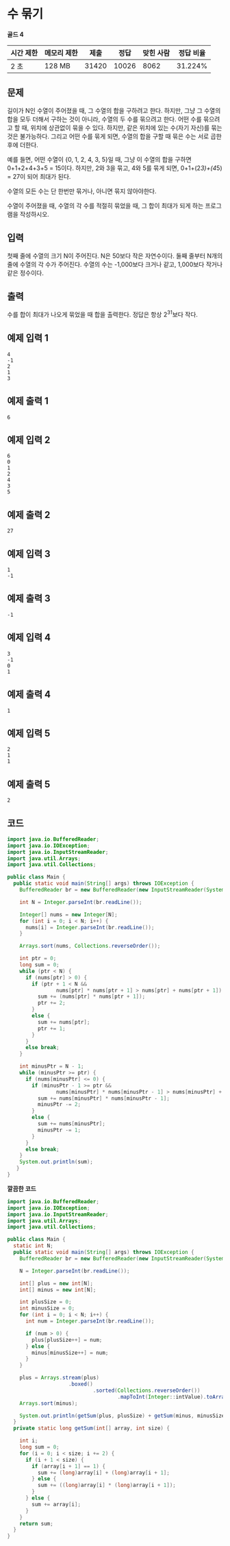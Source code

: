 # 수 묶기 

**골드 4**

|시간 제한|	메모리 제한|	제출	|정답	|맞힌 사람|	정답 비율|
|---|---|---|---|---|---|
|2 초	|128 MB	|31420|	10026	|8062	|31.224%|

## 문제 

길이가 N인 수열이 주어졌을 때, 그 수열의 합을 구하려고 한다. 하지만, 그냥 그 수열의 합을 모두 더해서 구하는 것이 아니라, 수열의 두 수를 묶으려고 한다. 어떤 수를 묶으려고 할 때, 위치에 상관없이 묶을 수 있다. 하지만, 같은 위치에 있는 수(자기 자신)를 묶는 것은 불가능하다. 그리고 어떤 수를 묶게 되면, 수열의 합을 구할 때 묶은 수는 서로 곱한 후에 더한다.

예를 들면, 어떤 수열이 {0, 1, 2, 4, 3, 5}일 때, 그냥 이 수열의 합을 구하면 0+1+2+4+3+5 = 15이다. 하지만, 2와 3을 묶고, 4와 5를 묶게 되면, 0+1+(2*3)+(4*5) = 27이 되어 최대가 된다.

수열의 모든 수는 단 한번만 묶거나, 아니면 묶지 않아야한다.

수열이 주어졌을 때, 수열의 각 수를 적절히 묶었을 때, 그 합이 최대가 되게 하는 프로그램을 작성하시오.

## 입력 

첫째 줄에 수열의 크기 N이 주어진다. N은 50보다 작은 자연수이다. 둘째 줄부터 N개의 줄에 수열의 각 수가 주어진다. 수열의 수는 -1,000보다 크거나 같고, 1,000보다 작거나 같은 정수이다.

## 출력 

수를 합이 최대가 나오게 묶었을 때 합을 출력한다. 정답은 항상 2<sup>31</sup>보다 작다.

## 예제 입력 1

```
4
-1
2
1
3
```

## 예제 출력 1

```
6
```

## 예제 입력 2

```
6
0
1
2
4
3
5
```

## 예제 출력 2

```
27
```

## 예제 입력 3

```
1
-1
```

## 예제 출력 3

```
-1
```

## 예제 입력 4

```
3
-1
0
1
```

## 예제 출력 4

```
1
```

## 예제 입력 5

```
2
1
1
```

## 예제 출력 5

```
2
```

## 코드 

```java
import java.io.BufferedReader;
import java.io.IOException;
import java.io.InputStreamReader;
import java.util.Arrays;
import java.util.Collections;

public class Main {
  public static void main(String[] args) throws IOException {
    BufferedReader br = new BufferedReader(new InputStreamReader(System.in));

    int N = Integer.parseInt(br.readLine());

    Integer[] nums = new Integer[N];
    for (int i = 0; i < N; i++) {
      nums[i] = Integer.parseInt(br.readLine());
    }

    Arrays.sort(nums, Collections.reverseOrder());

    int ptr = 0;
    long sum = 0;
    while (ptr < N) {
      if (nums[ptr] > 0) {
        if (ptr + 1 < N &&
                nums[ptr] * nums[ptr + 1] > nums[ptr] + nums[ptr + 1]) {
          sum += (nums[ptr] * nums[ptr + 1]);
          ptr += 2;
        }
        else {
          sum += nums[ptr];
          ptr += 1;
        }
      }
      else break;
    }

    int minusPtr = N - 1;
    while (minusPtr >= ptr) {
      if (nums[minusPtr] <= 0) {
        if (minusPtr - 1 >= ptr &&
                nums[minusPtr] * nums[minusPtr - 1] > nums[minusPtr] + nums[minusPtr - 1]) {
          sum += nums[minusPtr] * nums[minusPtr - 1];
          minusPtr -= 2;
        }
        else {
          sum += nums[minusPtr];
          minusPtr -= 1;
        }
      }
      else break;
    }
    System.out.println(sum);
   }
}
```

**깔끔한 코드**

```java
import java.io.BufferedReader;
import java.io.IOException;
import java.io.InputStreamReader;
import java.util.Arrays;
import java.util.Collections;

public class Main {
  static int N;
  public static void main(String[] args) throws IOException {
    BufferedReader br = new BufferedReader(new InputStreamReader(System.in));

    N = Integer.parseInt(br.readLine());

    int[] plus = new int[N];
    int[] minus = new int[N];

    int plusSize = 0;
    int minusSize = 0;
    for (int i = 0; i < N; i++) {
      int num = Integer.parseInt(br.readLine());

      if (num > 0) {
        plus[plusSize++] = num;
      } else {
        minus[minusSize++] = num;
      }
    }

    plus = Arrays.stream(plus)
                    .boxed()
                            .sorted(Collections.reverseOrder())
                                    .mapToInt(Integer::intValue).toArray();
    Arrays.sort(minus);

    System.out.println(getSum(plus, plusSize) + getSum(minus, minusSize));
  }
  private static long getSum(int[] array, int size) {

    int i;
    long sum = 0;
    for (i = 0; i < size; i += 2) {
      if (i + 1 < size) {
        if (array[i + 1] == 1) {
          sum += (long)array[i] + (long)array[i + 1];
        } else {
          sum += ((long)array[i] * (long)array[i + 1]);
        }
      } else {
        sum += array[i];
      }
    }
    return sum;
  }
}
```